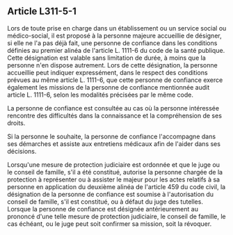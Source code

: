 ## Article L311-5-1

Lors de toute prise en charge dans un établissement ou un service social ou médico-social, il est proposé à
la personne majeure accueillie de désigner, si elle ne l'a pas déjà fait, une personne de confiance dans les
conditions définies au premier alinéa de l'article L. 1111-6 du code de la santé publique. Cette désignation
est valable sans limitation de durée, à moins que la personne n'en dispose autrement. Lors de cette
désignation, la personne accueillie peut indiquer expressément, dans le respect des conditions prévues au
même article L. 1111-6, que cette personne de confiance exerce également les missions de la personne de
confiance mentionnée audit article L. 1111-6, selon les modalités précisées par le même code.


La personne de confiance est consultée au cas où la personne intéressée rencontre des difficultés dans la
connaissance et la compréhension de ses droits.

Si la personne le souhaite, la personne de confiance l'accompagne dans ses démarches et assiste aux
entretiens médicaux afin de l'aider dans ses décisions.

Lorsqu'une mesure de protection judiciaire est ordonnée et que le juge ou le conseil de famille, s'il a été
constitué, autorise la personne chargée de la protection à représenter ou à assister le majeur pour les actes
relatifs à sa personne en application du deuxième alinéa de l'article 459 du code civil, la désignation de la
personne de confiance est soumise à l'autorisation du conseil de famille, s'il est constitué, ou à défaut du juge
des tutelles. Lorsque la personne de confiance est désignée antérieurement au prononcé d'une telle mesure
de protection judiciaire, le conseil de famille, le cas échéant, ou le juge peut soit confirmer sa mission, soit la
révoquer.

